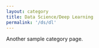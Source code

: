 ```yaml
---
layout: category
title: Data Science/Deep Learning
permalink: '/ds/dl'
---
```


Another sample category page.
